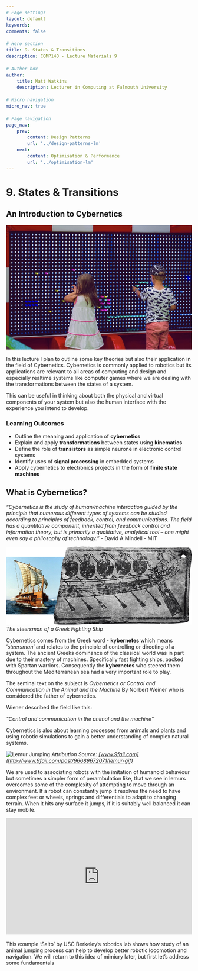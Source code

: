 ```yaml
---
# Page settings
layout: default
keywords:
comments: false

# Hero section
title: 9. States & Transitions
description: COMP140 - Lecture Materials 9

# Author box
author:
    title: Matt Watkins
    description: Lecturer in Computing at Falmouth University

# Micro navigation
micro_nav: true

# Page navigation
page_nav:
    prev:
        content: Design Patterns
        url: '../design-patterns-lm'
    next:
        content: Optimisation & Performance
        url: '../optimisation-lm'
---
```


# 9. States & Transitions
## An Introduction to Cybernetics

![Header Image](images/states-header.jpg)

In this lecture I plan to outline some key theories but also their application in the field of Cybernetics. Cybernetics is commonly applied to robotics but its applications are relevant to all areas of computing and design and especially realtime systems like computer games where we are dealing with the transformations between the states of a system.

This can be useful in thinking about both the physical and virtual components of your system but also the human interface with the experience you intend to develop.

### Learning Outcomes

-   Outline the meaning and application of **cybernetics**
-   Explain and apply **transformations** between states using **kinematics**
-   Define the role of **transistors** as simple neurone in electronic control systems
-   Identify uses of **signal processing** in embedded systems
-   Apply cybernetics to electronics projects in the form of **finite state machines**

## What is Cybernetics?

_“Cybernetics is the study of human/machine interaction guided by the principle that numerous different types of systems can be studied according to principles of feedback, control, and communications. The field has a quantitative component, inherited from feedback control and information theory, but is primarily a qualitative, analytical tool – one might even say a philosophy of technology.”_ - David A Mindell - MIT

![Greek Ship](images/greek-ship.jpg)
*The steersman of a Greek Fighting Ship*

Cybernetics comes from the Greek word - **kybernetes** which means ‘_steersman_’ and relates to the principle of controlling or directing of a system. The ancient Greeks dominance of the classical world was in part due to their mastery of machines. Specifically fast fighting ships, packed with Spartan warriors. Consequently the **kybernetes** who steered them throughout the Mediterranean sea had a very important role to play.



The seminal text on the subject is *Cybernetics or Control and Communication in the Animal and the Machine* By Norbert Weiner who is considered the father of cybernetics.

Wiener described the field like this: 

*"Control and communication in the animal and the machine"*

Cybernetics is also about learning processes from animals and plants and using robotic simulations to gain a better understanding of complex natural systems.

![Lemur Jumping](http://38.media.tumblr.com/85a4d3868504f9df624084ed91d6c8ca/tumblr_nbf6a2C26U1s391qwo1_500.gif)
*Attribution Source: [www.9fail.com](http://www.9fail.com/post/96689672071/lemur-gif)*

We are used to associating robots with the imitation of humanoid behaviour but sometimes a simpler form of perambulation like, that we see in lemurs overcomes some of the complexity of attempting to move through an environment. If a robot can constantly jump it resolves the need to have complex feet or wheels, springs and differentials to adapt to changing terrain. When it hits any surface it jumps, if it is suitably well balanced it can stay mobile. 

<iframe width="100%" height="315" src="https://www.youtube.com/embed/xvIk39rkkiU" title="YouTube video player" frameborder="0" allow="accelerometer; autoplay; clipboard-write; encrypted-media; gyroscope; picture-in-picture" allowfullscreen></iframe>

This example ‘Salto’ by USC Berkeley’s robotics lab shows how study of an animal jumping process can help to develop better robotic locomotion and navigation. We will return to this idea of mimicry later, but first let’s address some fundamentals


<!--stackedit_data:
eyJoaXN0b3J5IjpbMjA4MDQwOTI5MCwtMTM1MzM5NjE4NCwzOT
Q2ODczMjZdfQ==
-->
